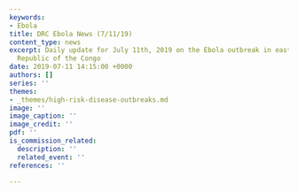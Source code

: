 ```yaml
---
keywords:
- Ebola
title: DRC Ebola News (7/11/19)
content_type: news
excerpt: Daily update for July 11th, 2019 on the Ebola outbreak in eastern Democratic
  Republic of the Congo
date: 2019-07-11 14:15:00 +0000
authors: []
series: ''
themes:
- _themes/high-risk-disease-outbreaks.md
image: ''
image_caption: ''
image_credit: ''
pdf: ''
is_commission_related:
  description: ''
  related_event: ''
references: ''

---
```


